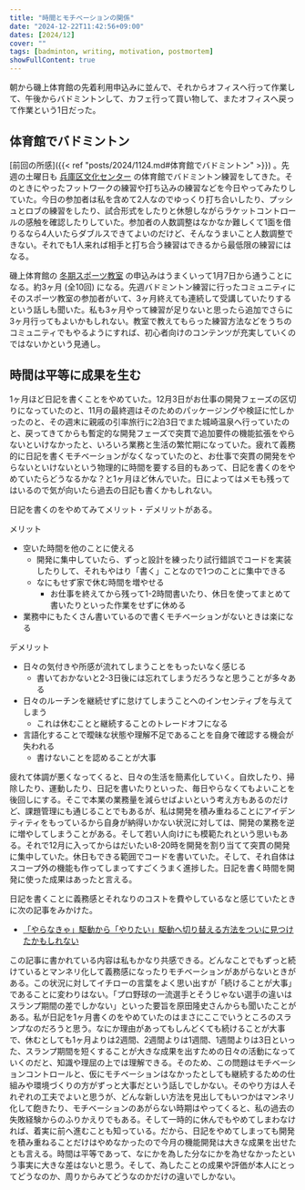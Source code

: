 ```yaml
---
title: "時間とモチベーションの関係"
date: "2024-12-22T11:42:56+09:00"
dates: [2024/12]
cover: ""
tags: [badminton, writing, motivation, postmortem]
showFullContent: true
---
```


朝から磯上体育館の先着利用申込みに並んで、それからオフィスへ行って作業して、午後からバドミントンして、カフェ行って買い物して、またオフィスへ戻って作業という1日だった。

## 体育館でバドミントン

[前回の所感]({{< ref "posts/2024/1124.md#体育館でバドミントン" >}}) 。先週の土曜日も [兵庫区文化センター](https://www.kobe-bunka.jp/facilities/hyogo/) の体育館でバドミントン練習をしてきた。そのときにやったフットワークの練習や打ち込みの練習などを今日やってみたりしていた。今日の参加者は私を含めて2人なのでゆっくり打ち合いしたり、プッシュとロブの練習をしたり、試合形式をしたりと休憩しながらラケットコントロールの感触を確認したりしていた。参加者の人数調整はなかなか難しくて1面を借りるなら4人いたらダブルスできてよいのだけど、そんなうまいこと人数調整できない。それでも1人来れば相手と打ち合う練習はできるから最低限の練習にはなる。

磯上体育館の [冬期スポーツ教室](https://isogami-gym.jp/course/) の申込みはうまくいって1月7日から通うことになる。約3ヶ月 (全10回) になる。先週バドミントン練習に行ったコミュニティにそのスポーツ教室の参加者がいて、3ヶ月終えても連続して受講していたりするという話しも聞いた。私も3ヶ月やって練習が足りないと思ったら追加でさらに3ヶ月行ってもよいかもしれない。教室で教えてもらった練習方法などをうちのコミュニティでもやるようにすれば、初心者向けのコンテンツが充実していくのではないかという見通し。

## 時間は平等に成果を生む

1ヶ月ほど日記を書くことをやめていた。12月3日がお仕事の開発フェーズの区切りになっていたのと、11月の最終週はそのためのパッケージングや検証に忙しかったのと、その週末に親戚の引率旅行に2泊3日でまた城崎温泉へ行っていたのと、戻ってきてからも暫定的な開発フェーズで突貫で追加要件の機能拡張をやらないといけなかったと、いろいろ業務と生活の繁忙期になっていた。疲れて義務的に日記を書くモチベーションがなくなっていたのと、お仕事で突貫の開発をやらないといけないという物理的に時間を要する目的もあって、日記を書くのをやめていたらどうなるかな？と1ヶ月ほど休んでいた。日によってはメモも残ってはいるので気が向いたら過去の日記も書くかもしれない。

日記を書くのをやめてみてメリット・デメリットがある。

メリット

* 空いた時間を他のことに使える
  * 開発に集中していたら、ずっと設計を練ったり試行錯誤でコードを実装したりして、それもやはり「書く」ことなので1つのことに集中できる
  * なにもせず家で休む時間を増やせる
    * お仕事を終えてから残って1-2時間書いたり、休日を使ってまとめて書いたりといった作業をせずに休める
* 業務中にもたくさん書いているので書くモチベーションがないときは楽になる

デメリット

* 日々の気付きや所感が流れてしまうことをもったいなく感じる
  * 書いておかないと2-3日後には忘れてしまうだろうなと思うことが多々ある
* 日々のルーチンを継続せずに怠けてしまうことへのインセンティブを与えてしまう
  * これは休むことと継続することのトレードオフになる
* 言語化することで曖昧な状態や理解不足であることを自身で確認する機会が失われる
  * 書けないことを認めることが大事

疲れて体調が悪くなってくると、日々の生活を簡素化していく。自炊したり、掃除したり、運動したり、日記を書いたりといった、毎日やらなくてもよいことを後回しにする。そこで本業の業務量を減らせばよいという考え方もあるのだけど、課題管理にも通じることでもあるが、私は開発を積み重ねることにアイデンティティをもっているから自身が納得いかない状況に対しては、開発の業務を逆に増やしてしまうことがある。そして若い人向けにも模範たれという思いもある。それで12月に入ってからはだいたい8-20時を開発を割り当てて突貫の開発に集中していた。休日もできる範囲でコードを書いていた。そして、それ自体はスコープ外の機能も作ってしまってすごくうまく進捗した。日記を書く時間を開発に使った成果はあったと言える。

日記を書くことに義務感とそれなりのコストを費やしているなと感じていたときに次の記事をみかけた。

* [「やらなきゃ」駆動から「やりたい」駆動へ切り替える方法をついに見つけたかもしれない](https://note.com/fta7/n/n18f9146d52ac)

この記事に書かれている内容は私もかなり共感できる。どんなことでもずっと続けているとマンネリ化して義務感になったりモチベーションがあがらないときがある。この状況に対してイチローの言葉をよく思い出すが「続けることが大事」であることに変わりはない。「プロ野球の一流選手とそうじゃない選手の違いはスランプ期間の差でしかない」といった要旨を原田隆史さんからも聞いたことがある。私が日記を1ヶ月書くのをやめていたのはまさにここでいうところのスランプなのだろうと思う。なにか理由があってもしんどくても続けることが大事で、休むとしても1ヶ月よりは2週間、2週間よりは1週間、1週間よりは3日といった、スランプ期間を短くすることが大きな成果を出すための日々の活動になっていくのだと、知識や理屈の上では理解できる。そのため、この問題はモチベーションコントロールと、仮にモチベーションはなかったとしても継続するための仕組みや環境づくりの方がずっと大事だという話しでしかない。そのやり方は人それぞれの工夫でよいと思うが、どんな新しい方法を見出してもいつかはマンネリ化して飽きたり、モチベーションのあがらない時期はやってくると、私の過去の失敗経験からのふりかえりでもある。そして一時的に休んでもやめてしまわなければ、着実に前へ進むことも知っている。だから、日記をやめてしまっても開発を積み重ねることだけはやめなかったので今月の機能開発は大きな成果を出せたとも言える。時間は平等であって、なにかを為した分なにかを為せなかったという事実に大きな差はないと思う。そして、為したことの成果や評価が本人にとってどうなのか、周りからみてどうなのかだけの違いでしかない。
